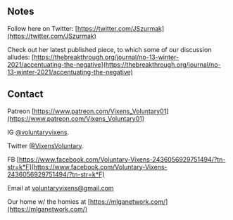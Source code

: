 ## Notes

Follow here on Twitter: [https://twitter.com/JSzurmak](https://twitter.com/JSzurmak)

Check out her latest published piece, to which some of our discussion alludes: [https://thebreakthrough.org/journal/no-13-winter-2021/accentuating-the-negative](https://thebreakthrough.org/journal/no-13-winter-2021/accentuating-the-negative)

## Contact

Patreon [https://www.patreon.com/Vixens_Voluntary01](https://www.patreon.com/Vixens_Voluntary01)

IG [@voluntaryvixens](https://www.instagram.com/voluntaryvixens/).

Twitter [@VixensVoluntary](https://twitter.com/VixensVoluntary).

FB [https://www.facebook.com/Voluntary-Vixens-2436056929751494/?tn-str=k*F](https://www.facebook.com/Voluntary-Vixens-2436056929751494/?tn-str=k*F)

Email at [voluntaryvixens@gmail.com](mailto:voluntaryvixens@gmail.com)

Our home w/ the homies at [https://mlganetwork.com/](https://mlganetwork.com/)
